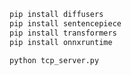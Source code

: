 
```bash
pip install diffusers
pip install sentencepiece
pip install transformers
pip install onnxruntime

```

```shell
python tcp_server.py
```
